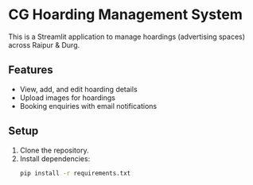 # CG Hoarding Management System

This is a Streamlit application to manage hoardings (advertising spaces) across Raipur & Durg.

## Features
- View, add, and edit hoarding details
- Upload images for hoardings
- Booking enquiries with email notifications

## Setup

1. Clone the repository.
2. Install dependencies:
   ```bash
   pip install -r requirements.txt
